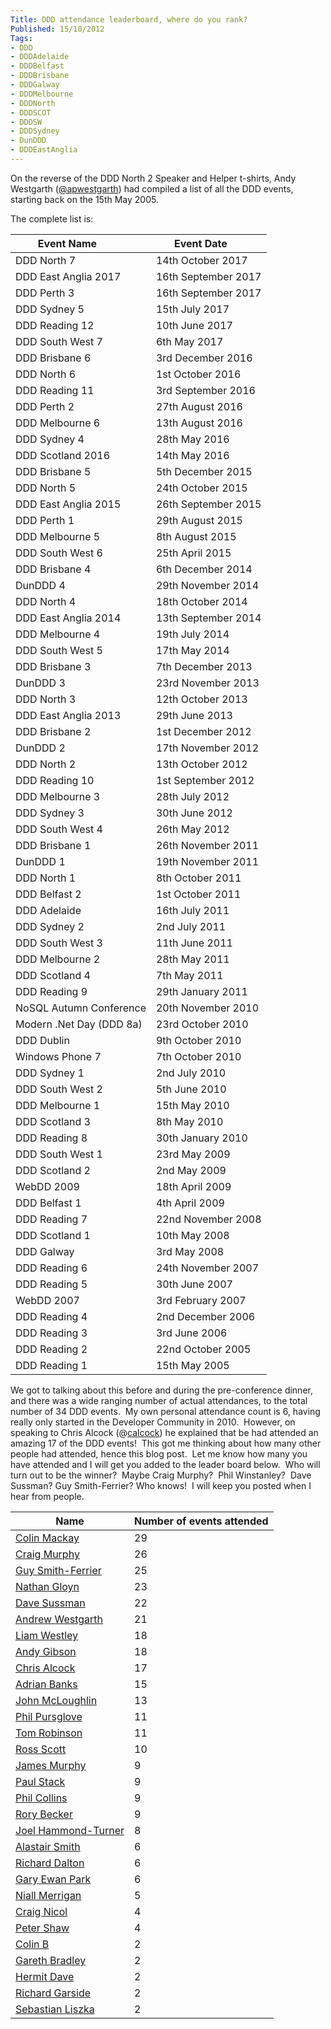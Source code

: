```yaml
---
Title: DDD attendance leaderboard, where do you rank?
Published: 15/10/2012
Tags:
- DDD
- DDDAdelaide
- DDDBelfast
- DDDBrisbane
- DDDGalway
- DDDMelbourne
- DDDNorth
- DDDSCOT
- DDDSW
- DDDSydney
- DunDDD
- DDDEastAnglia
---
```


On the reverse of the DDD North 2 Speaker and Helper t-shirts, Andy Westgarth ([@apwestgarth](http://twitter.com/apwestgarth)) had compiled a list of all the DDD events, starting back on the 15th May 2005.

The complete list is:

| **Event Name**           | **Event Date**       |
| ------------------------ | -------------------- |
| DDD North 7              | 14th October 2017    |
| DDD East Anglia 2017     | 16th September 2017  |
| DDD Perth 3              | 16th September 2017  |
| DDD Sydney 5             | 15th July 2017       |
| DDD Reading 12           | 10th June 2017       |
| DDD South West 7         | 6th May 2017         |
| DDD Brisbane 6           | 3rd December 2016    |
| DDD North 6              | 1st October 2016     |
| DDD Reading 11           | 3rd September 2016   |
| DDD Perth 2              | 27th August 2016     |
| DDD Melbourne 6          | 13th August 2016     |
| DDD Sydney 4             | 28th May 2016        |
| DDD Scotland 2016        | 14th May 2016        |
| DDD Brisbane 5           | 5th December 2015    |
| DDD North 5              | 24th October 2015    |
| DDD East Anglia 2015     | 26th September 2015  |
| DDD Perth 1              | 29th August 2015     |
| DDD Melbourne 5          | 8th August 2015      |
| DDD South West 6         | 25th April 2015      |
| DDD Brisbane 4           | 6th December 2014    |
| DunDDD 4                 | 29th November 2014   |
| DDD North 4              | 18th October 2014    |
| DDD East Anglia 2014     | 13th September 2014  |
| DDD Melbourne 4          | 19th July 2014       |
| DDD South West 5         | 17th May 2014        |
| DDD Brisbane 3           | 7th December 2013    |
| DunDDD 3                 | 23rd November 2013   |
| DDD North 3              | 12th October 2013    |
| DDD East Anglia 2013     | 29th June 2013       |
| DDD Brisbane 2           | 1st December 2012    |
| DunDDD 2                 | 17th November 2012   |
| DDD North 2              | 13th October 2012    |
| DDD Reading 10           | 1st September 2012   |
| DDD Melbourne 3          | 28th July 2012       |
| DDD Sydney 3             | 30th June 2012       |
| DDD South West 4         | 26th May 2012        |
| DDD Brisbane 1           | 26th November 2011   |
| DunDDD 1                 | 19th November 2011   |
| DDD North 1              | 8th October 2011     |
| DDD Belfast 2            | 1st October 2011     |
| DDD Adelaide             | 16th July 2011       |
| DDD Sydney 2             | 2nd July 2011        |
| DDD South West 3         | 11th June 2011       |
| DDD Melbourne 2          | 28th May 2011        |
| DDD Scotland 4           | 7th May 2011         |
| DDD Reading 9            | 29th January 2011    |
| NoSQL Autumn Conference  | 20th November 2010   |
| Modern .Net Day (DDD 8a) | 23rd October 2010    |
| DDD Dublin               | 9th October 2010     |
| Windows Phone 7          | 7th October 2010     |
| DDD Sydney 1             | 2nd July 2010        |
| DDD South West 2         | 5th June 2010        |
| DDD Melbourne 1          | 15th May 2010        |
| DDD Scotland 3           | 8th May 2010         |
| DDD Reading 8            | 30th January 2010    |
| DDD South West 1         | 23rd May 2009        |
| DDD Scotland 2           | 2nd May 2009         |
| WebDD 2009               | 18th April 2009      |
| DDD Belfast 1            | 4th April 2009       |
| DDD Reading 7            | 22nd November 2008   |
| DDD Scotland 1           | 10th May 2008        |
| DDD Galway               | 3rd May 2008         |
| DDD Reading 6            | 24th November 2007   |
| DDD Reading 5            | 30th June 2007       |
| WebDD 2007               | 3rd February 2007    |
| DDD Reading 4            | 2nd December 2006    |
| DDD Reading 3            | 3rd June 2006        |
| DDD Reading 2            | 22nd October 2005    |
| DDD Reading 1            | 15th May 2005        |

We got to talking about this before and during the pre-conference dinner, and there was a wide ranging number of actual attendances, to the total number of 34 DDD events.  My own personal attendance count is 6, having really only started in the Developer Community in 2010.  However, on speaking to Chris Alcock (@[calcock](https://twitter.com/calcock)) he explained that be had attended an amazing 17 of the DDD events!  This got me thinking about how many other people had attended, hence this blog post.  Let me know how many you have attended and I will get you added to the leader board below.  Who will turn out to be the winner?  Maybe Craig Murphy?  Phil Winstanley?  Dave Sussman? Guy Smith-Ferrier? Who knows!  I will keep you posted when I hear from people.

| **Name**                                                | **Number of events attended** |
| ------------------------------------------------------- | ------------------------------|
| [Colin Mackay](http://twitter.com/colinmackay)          | 29                            |
| [Craig Murphy](http://twitter.com/camurphy)             | 26                            |
| [Guy Smith-Ferrier](http://twitter.com/guysmithferrier) | 25                            |
| [Nathan Gloyn](https://twitter.com/nathangloyn)         | 23                            |
| [Dave Sussman](https://twitter.com/DaveSussman)         | 22                            |
| [Andrew Westgarth](http://twitter.com/apwestgarth)      | 21                            |
| [Liam Westley](https://twitter.com/westleyl)            | 18                            |
| [Andy Gibson](http://twitter.com/ARGibson)              | 18                            |
| [Chris Alcock](http://twitter.com/calcock)              | 17                            |
| [Adrian Banks](https://twitter.com/adrianbanks)         | 15                            |
| [John McLoughlin](https://twitter.com/Imaji)            | 13                            |
| [Phil Pursglove](https://twitter.com/philpursglove)     | 11                            |
| [Tom Robinson](https://twitter.com/tjrobinson)          | 11                            |
| [Ross Scott](https://twitter.com/RossDScott)            | 10                            |
| [James Murphy](https://twitter.com/recumbent)           | 9                             |
| [Paul Stack](https://twitter.com/stack72)               | 9                             |
| [Phil Collins](https://twitter.com/fatherfil)           | 9                             |
| [Rory Becker](https://twitter.com/RoryBecker)           | 9                             |
| [Joel Hammond-Turner](https://twitter.com/rammesses)    | 8                             |
| [Alastair Smith](https://twitter.com/alastairs)         | 6                             |
| [Richard Dalton](https://twitter.com/richardadalton)    | 6                             |
| [Gary Ewan Park](https://twitter.com/gep13)             | 6                             |
| [Niall Merrigan](https://twitter.com/nmerrigan)         | 5                             |
| [Craig Nicol](https://twitter.com/craignicol)           | 4                             |
| [Peter Shaw](https://twitter.com/shawty_ds)             | 4                             |
| [Colin B](https://twitter.com/sacs)                     | 2                             |
| [Gareth Bradley](https://twitter.com/garfbradaz)        | 2                             |
| [Hermit Dave](https://twitter.com/hermitdave)           | 2                             |
| [Richard Garside](https://twitter.com/_richardg)        | 2                             |
| [Sebastian Liszka](https://twitter.com/seblis27)        | 2                             |
